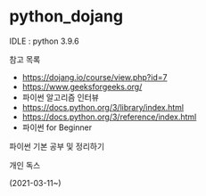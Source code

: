 # python_dojang

IDLE : python 3.9.6



참고 목록

- https://dojang.io/course/view.php?id=7
- https://www.geeksforgeeks.org/
- 파이썬 알고리즘 인터뷰
- https://docs.python.org/3/library/index.html
- https://docs.python.org/3/reference/index.html
- 파이썬 for Beginner



파이썬 기본 공부 및 정리하기

개인 독스

(2021-03-11~)

